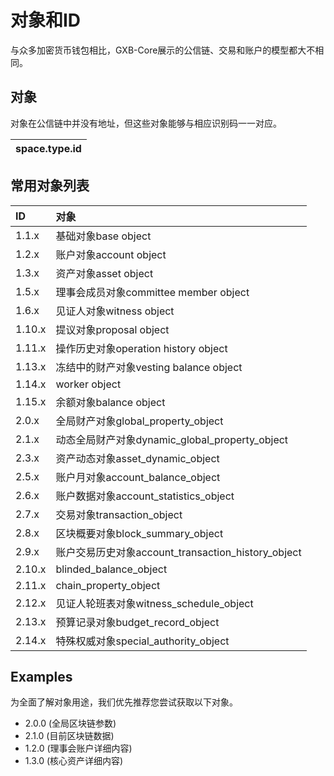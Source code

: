 # 对象和ID

与众多加密货币钱包相比，GXB-Core展示的公信链、交易和账户的模型都大不相同。

## 对象

对象在公信链中并没有地址，但这些对象能够与相应识别码一一对应。

| space.type.id |
| :--- |


## 常用对象列表

| ID | 对象 |
| :--- | :--- |
| 1.1.x | 基础对象base object |
| 1.2.x | 账户对象account object |
| 1.3.x | 资产对象asset object |
| 1.5.x | 理事会成员对象committee member object |
| 1.6.x | 见证人对象witness object |
| 1.10.x | 提议对象proposal object |
| 1.11.x | 操作历史对象operation history object |
| 1.13.x | 冻结中的财产对象vesting balance object |
| 1.14.x | worker object |
| 1.15.x | 余额对象balance object |
| 2.0.x | 全局财产对象global\_property\_object |
| 2.1.x | 动态全局财产对象dynamic\_global\_property\_object |
| 2.3.x | 资产动态对象asset\_dynamic\_object |
| 2.5.x | 账户月对象account\_balance\_object |
| 2.6.x | 账户数据对象account\_statistics\_object |
| 2.7.x | 交易对象transaction\_object |
| 2.8.x | 区块概要对象block\_summary\_object |
| 2.9.x | 账户交易历史对象account\_transaction\_history\_object |
| 2.10.x | blinded\_balance\_object |
| 2.11.x | chain\_property\_object |
| 2.12.x | 见证人轮班表对象witness\_schedule\_object |
| 2.13.x | 预算记录对象budget\_record\_object |
| 2.14.x | 特殊权威对象special\_authority\_object |

## Examples

为全面了解对象用途，我们优先推荐您尝试获取以下对象。

* 2.0.0 \(全局区块链参数\)
* 2.1.0 \(目前区块链数据\)
* 1.2.0 \(理事会账户详细内容\)
* 1.3.0 \(核心资产详细内容\)



